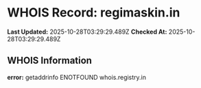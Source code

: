 # WHOIS Record: regimaskin.in

**Last Updated:** 2025-10-28T03:29:29.489Z
**Checked At:** 2025-10-28T03:29:29.489Z

## WHOIS Information

**error:** getaddrinfo ENOTFOUND whois.registry.in

